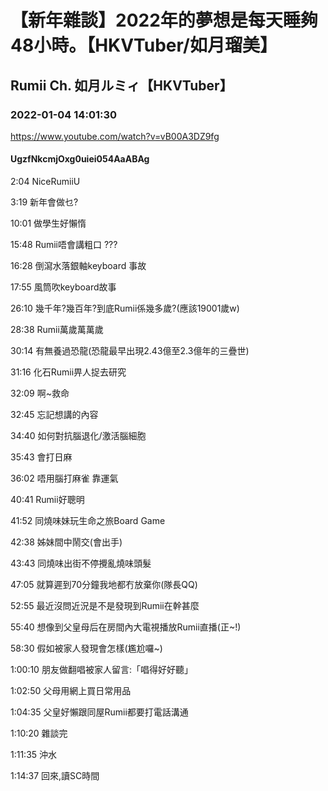 # 【新年雜談】2022年的夢想是每天睡夠48小時。【HKVTuber/如月瑠美】

## Rumii Ch. 如月ルミィ【HKVTuber】

### 2022-01-04 14:01:30

https://www.youtube.com/watch?v=vB00A3DZ9fg

#### UgzfNkcmjOxg0uiei054AaABAg

2:04 NiceRumiiU

3:19 新年會做乜?

10:01 做學生好懶惰

15:48 Rumii唔會講粗口 ???

16:28 倒瀉水落銀軸keyboard 事故

17:55 風筒吹keyboard故事

26:10 幾千年?幾百年?到底Rumii係幾多歲?(應該19001歲w)

28:38 Rumii萬歲萬萬歲

30:14 有無養過恐龍(恐龍最早出現2.43億至2.3億年的三疊世)

31:16 化石Rumii畀人捉去研究

32:09 啊~救命

32:45 忘記想講的內容

34:40 如何對抗腦退化/激活腦細胞

35:43 會打日麻 

36:02 唔用腦打麻雀 靠運氣

40:41 Rumii好聰明

41:52 同燒味妹玩生命之旅Board Game

42:38 姊妹間中鬧交(會出手)

43:43 同燒味出街不停攪亂燒味頭髮

47:05 就算遲到70分鐘我地都冇放棄你(隊長QQ)

52:55 最近沒問近況是不是發現到Rumii在幹甚麼

55:40 想像到父皇母后在房間內大電視播放Rumii直播(正~!)

58:30 假如被家人發現會怎樣(尷尬囉~)

1:00:10 朋友做翻唱被家人留言:「唱得好好聽」

1:02:50 父母用網上買日常用品

1:04:35 父皇好懶跟同屋Rumii都要打電話溝通

1:10:20 雜談完

1:11:35 沖水

1:14:37 回來,讀SC時間

